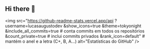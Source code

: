 ## Hi there 👋

<!-- GitHub Stats -->
<img
  src="https://github-readme-stats.vercel.app/api
        ?username=lucasaugustodev
        &show_icons=true
        &theme=tokyonight
        &include_all_commits=true   # conta commits em todos os repositórios
        &count_private=true         # inclui commits privados
        &rank_icon=default"         # mantém o anel e a letra (C+, B, A…)
  alt="Estatísticas do GitHub"
/>
